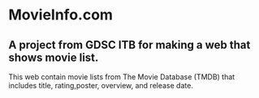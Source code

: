 # MovieInfo.com
A project from GDSC ITB for making a web that shows movie list.
---------------------------------------------------------------
This web contain movie lists from The Movie Database (TMDB) that includes title, rating,poster, overview, and release date.
